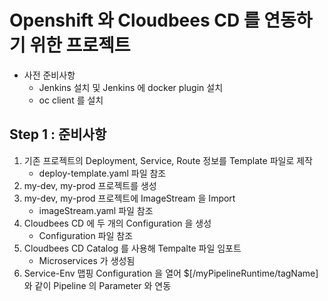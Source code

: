 # Openshift 와 Cloudbees CD 를 연동하기 위한 프로젝트

- 사전 준비사항 
  - Jenkins 설치 및 Jenkins 에 docker plugin 설치
  - oc client 를 설치
 
## Step 1 : 준비사항

1. 기존 프로젝트의 Deployment, Service, Route 정보를 Template 파일로 제작
   - deploy-template.yaml 파일 참조
2. my-dev, my-prod 프로젝트를 생성
3. my-dev, my-prod 프로젝트에 ImageStream 을 Import
   - imageStream.yaml 파일 참조
3. Cloudbees CD 에 두 개의 Configuration 을 생성
   - Configuration 파일 참조
4. Cloudbees CD Catalog 를 사용해  Tempalte 파일 임포트
   - Microservices 가 생성됨
5. Service-Env 맵핑 Configuration 을 열어 $[/myPipelineRuntime/tagName] 와 같이 Pipeline 의 Parameter 와 연동

